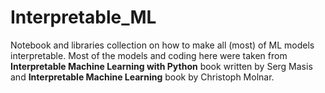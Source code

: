 # Interpretable_ML

Notebook and libraries collection on how to make all (most) of ML models interpretable. Most of the models and coding here were taken from **Interpretable Machine Learning with Python** book written by Serg Masis and **Interpretable Machine Learning** book by Christoph Molnar.
